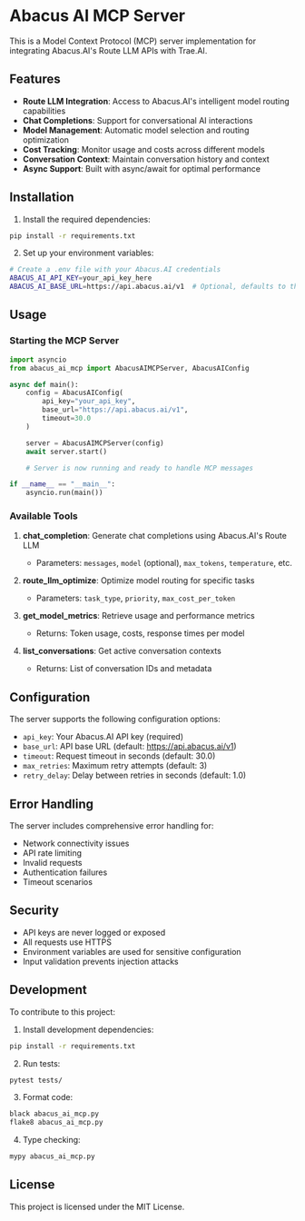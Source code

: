 # Abacus AI MCP Server

This is a Model Context Protocol (MCP) server implementation for integrating Abacus.AI's Route LLM APIs with Trae.AI.

## Features

- **Route LLM Integration**: Access to Abacus.AI's intelligent model routing capabilities
- **Chat Completions**: Support for conversational AI interactions
- **Model Management**: Automatic model selection and routing optimization
- **Cost Tracking**: Monitor usage and costs across different models
- **Conversation Context**: Maintain conversation history and context
- **Async Support**: Built with async/await for optimal performance

## Installation

1. Install the required dependencies:
```bash
pip install -r requirements.txt
```

2. Set up your environment variables:
```bash
# Create a .env file with your Abacus.AI credentials
ABACUS_AI_API_KEY=your_api_key_here
ABACUS_AI_BASE_URL=https://api.abacus.ai/v1  # Optional, defaults to this
```

## Usage

### Starting the MCP Server

```python
import asyncio
from abacus_ai_mcp import AbacusAIMCPServer, AbacusAIConfig

async def main():
    config = AbacusAIConfig(
        api_key="your_api_key",
        base_url="https://api.abacus.ai/v1",
        timeout=30.0
    )

    server = AbacusAIMCPServer(config)
    await server.start()

    # Server is now running and ready to handle MCP messages

if __name__ == "__main__":
    asyncio.run(main())
```

### Available Tools

1. **chat_completion**: Generate chat completions using Abacus.AI's Route LLM
   - Parameters: `messages`, `model` (optional), `max_tokens`, `temperature`, etc.

2. **route_llm_optimize**: Optimize model routing for specific tasks
   - Parameters: `task_type`, `priority`, `max_cost_per_token`

3. **get_model_metrics**: Retrieve usage and performance metrics
   - Returns: Token usage, costs, response times per model

4. **list_conversations**: Get active conversation contexts
   - Returns: List of conversation IDs and metadata

## Configuration

The server supports the following configuration options:

- `api_key`: Your Abacus.AI API key (required)
- `base_url`: API base URL (default: https://api.abacus.ai/v1)
- `timeout`: Request timeout in seconds (default: 30.0)
- `max_retries`: Maximum retry attempts (default: 3)
- `retry_delay`: Delay between retries in seconds (default: 1.0)

## Error Handling

The server includes comprehensive error handling for:
- Network connectivity issues
- API rate limiting
- Invalid requests
- Authentication failures
- Timeout scenarios

## Security

- API keys are never logged or exposed
- All requests use HTTPS
- Environment variables are used for sensitive configuration
- Input validation prevents injection attacks

## Development

To contribute to this project:

1. Install development dependencies:
```bash
pip install -r requirements.txt
```

2. Run tests:
```bash
pytest tests/
```

3. Format code:
```bash
black abacus_ai_mcp.py
flake8 abacus_ai_mcp.py
```

4. Type checking:
```bash
mypy abacus_ai_mcp.py
```

## License

This project is licensed under the MIT License.
